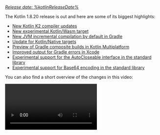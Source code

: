 [//]: # (title: What's new in Kotlin 1.8.20)

_[Release date: %kotlinReleaseDate%](releases.md#release-details)_

The Kotlin 1.8.20 release is out and here are some of its biggest highlights:

* [New Kotlin K2 compiler updates](#new-kotlin-k2-compiler-updates)
* [New experimental Kotlin/Wasm target](#new-kotlin-wasm-target)
* [New JVM incremental compilation by default in Gradle](#new-jvm-incremental-compilation-by-default-in-gradle)
* [Update for Kotlin/Native targets](#update-for-kotlin-native-targets)
* [Preview of Gradle composite builds in Kotlin Multiplatform](#preview-of-gradle-composite-builds-support-in-kotlin-multiplatform)
* [Improved output for Gradle errors in Xcode](#improved-output-for-gradle-errors-in-xcode)
* [Experimental support for the AutoCloseable interface in the standard library](#support-for-the-autocloseable-interface)
* [Experimental support for Base64 encoding in the standard library](#support-for-base64-encoding)

You can also find a short overview of the changes in this video:

<video href="OG9npowJgE8" title="What's new in Kotlin 1.8.20"/>

##IDE support

The Kotlin plugins that support 1.8.20 are available for:

| IDE            | Supported versions            |
|----------------|-------------------------------|
| IntelliJ IDEA  | 2022.2.x, 2022.3.x,  2023.1.x |
| Android Studio | Flamingo (222)                |

## New Kotlin K2 compiler updates

The Kotlin team continues to stabilize the K2 compiler. As mentioned in
the [Kotlin 1.7.0 announcement](whatsnew17.md#new-kotlin-k2-compiler-for-the-jvm-in-alpha), it's still in **Alpha**.
This release introduces further improvements on the road to [K2 Beta](https://youtrack.jetbrains.com/issue/KT-52604).

Starting with this 1.8.20 release, the Kotlin K2 compiler:

* Has a preview version of the serialization plugin.
* Provides Alpha support for the [JS IR compiler](js-ir-compiler.md).
* Introduces the future release of
  the [new language version, Kotlin 2.0](https://blog.jetbrains.com/kotlin/2023/02/k2-kotlin-2-0/).

Learn more about the new compiler and its benefits in the following videos:

* [What Everyone Must Know About The NEW Kotlin K2 Compiler](https://www.youtube.com/watch?v=iTdJJq_LyoY)
* [The New Kotlin K2 Compiler: Expert Review](https://www.youtube.com/watch?v=db19VFLZqJM)

### How to enable the Kotlin K2 compiler

To enable and test the Kotlin K2 compiler, use the new language version with the following compiler option:

```bash
-language-version 2.0
```

You can specify it in your `build.gradle(.kts)` file:

```kotlin
kotlin {
   sourceSets.all {
       languageSettings {
           languageVersion = "2.0"
       }
   }
}
```

The previous `-Xuse-k2` compiler option has been deprecated.

> The Alpha version of the new K2 compiler only works with JVM and JS IR projects.
> It doesn't support Kotlin/Native or any of the multiplatform projects yet.
>
{type="warning"}

### Leave your feedback on the new K2 compiler

We'd appreciate any feedback you may have!

* Provide your feedback directly to K2 developers on Kotlin
  Slack – [get an invite](https://surveys.jetbrains.com/s3/kotlin-slack-sign-up?_gl=1*ju6cbn*_ga*MTA3MTk5NDkzMC4xNjQ2MDY3MDU4*_ga_9J976DJZ68*MTY1ODMzNzA3OS4xMDAuMS4xNjU4MzQwODEwLjYw)
  and join the [#k2-early-adopters](https://kotlinlang.slack.com/archives/C03PK0PE257) channel.
* Report any problems you faced with the new K2 compiler
  on [our issue tracker](https://kotl.in/issue).
* [Enable the **Send usage statistics** option](https://www.jetbrains.com/help/idea/settings-usage-statistics.html) to
  allow JetBrains to collect anonymous data about K2 usage.

## Language

As Kotlin continues to evolve, we're introducing preview versions for new language features in 1.8.20:

* [A modern and performant replacement of the Enum class values function](#a-modern-and-performant-replacement-of-the-enum-class-values-function)
* [Data objects for symmetry with data classes](#preview-of-data-objects-for-symmetry-with-data-classes)
* [Lifting restrictions on secondary constructors with bodies in inline classes](#preview-of-lifting-restriction-on-secondary-constructors-with-bodies-in-inline-classes)

### A modern and performant replacement of the Enum class values function

> This feature is [Experimental](components-stability.md#stability-levels-explained).
> It may be dropped or changed at any time. Opt-in is required (see details below). Use it only for evaluation purposes.
> We would appreciate your feedback on it in [YouTrack](https://kotl.in/issue).
>
{type="warning"}

Enum classes have a synthetic `values()` function, which returns an array of defined enum constants. However, using an
array can lead to [hidden performance issues](https://github.com/Kotlin/KEEP/blob/master/proposals/enum-entries.md#examples-of-performance-issues)
in Kotlin and Java. In addition, most of the APIs use collections, which require eventual conversion. To fix these
problems, we've introduced the `entries` property for Enum classes, which should be used instead of the `values()`
function. When called, the `entries` property returns a pre-allocated immutable list of defined enum constants.

> The `values()` function is still supported, but we recommend that you use the `entries` property
> instead.
>
{type="tip"}

```kotlin
enum class Color(val colorName: String, val rgb: String) {
   RED("Red", "#FF0000"),
   ORANGE("Orange", "#FF7F00"),
   YELLOW("Yellow", "#FFFF00")
}


@OptIn(ExperimentalStdlibApi::class)
fun findByRgb(rgb: String): Color? = Color.entries.find { it.rgb == rgb }
```
{validate="false"}

#### How to enable the entries property

To try this feature out, opt in with `@OptIn(ExperimentalStdlibApi)` and enable the `-language-version 1.9` compiler
option. In a Gradle project, you can do so by adding the following to your build.gradle(.kts):

<tabs group="build-script">
<tab title="Kotlin" group-key="kotlin">

```kotlin
tasks
    .withType<org.jetbrains.kotlin.gradle.tasks.KotlinCompilationTask<*>>()
    .configureEach {
        compilerOptions
            .languageVersion
            .set(
                org.jetbrains.kotlin.gradle.dsl.KotlinVersion.KOTLIN_1_9
            )
    }
```

</tab>
<tab title="Groovy" group-key="groovy">

```groovy
tasks
    .withType(org.jetbrains.kotlin.gradle.tasks.KotlinCompilationTask.class)
    .configureEach {
        compilerOptions.languageVersion =
              org.jetbrains.kotlin.gradle.dsl.KotlinVersion.KOTLIN_1_9
}
```

</tab>
</tabs>

> Starting with IntelliJ IDEA 2023.1, if you have opted in to this feature, the appropriate IDE
> inspection will notify you about converting from `values()` to `entries` and offer a quick-fix.
>
{type="tip"}

For more information on the proposal, see the [KEEP note](https://github.com/Kotlin/KEEP/blob/master/proposals/enum-entries.md).

### Preview of data objects for symmetry with data classes

Data objects allow you to declare objects with singleton semantics and a clean `toString()` representation. In this
snippet, you can see how adding the `data` keyword to an object declaration improves the readability of its `toString()`
output:

```kotlin
package org.example
object MyObject
data object MyDataObject

fun main() {
    println(MyObject) // org.example.MyObject@1f32e575
    println(MyDataObject) // MyDataObject
}
```

Especially for `sealed` hierarchies (like a `sealed class` or `sealed interface` hierarchy), `data objects` are an
excellent fit because they can be used conveniently alongside `data class` declarations. In this snippet,
declaring `EndOfFile` as a `data object` instead of a plain `object` means that it will get a pretty `toString` without
the need to override it manually. This maintains symmetry with the accompanying data class definitions.

```kotlin
sealed interface ReadResult
data class Number(val number: Int) : ReadResult
data class Text(val text: String) : ReadResult
data object EndOfFile : ReadResult

fun main() {
    println(Number(7)) // Number(number=7)
    println(EndOfFile) // EndOfFile
}
``` 

#### Semantics of data objects

Since their first preview version in [Kotlin 1.7.20](whatsnew1720.md#improved-string-representations-for-singletons-and-sealed-class-hierarchies-with-data-objects),
the semantics of data objects have been refined. The compiler now automatically generates a number of convenience
functions for them:

##### toString

The `toString()` function of a data object returns the simple name of the object:

```kotlin
data object MyDataObject {
    val x: Int = 3
}

fun main() {
    println(MyDataObject) // MyDataObject
}
```

##### equals and hashCode

The `equals()` function for a `data object` ensures that all objects that have the type of your `data object` are
considered equal. In most cases, you will only have a single instance of your data object at runtime (after all,
a `data object` declares a singleton). However, in the edge case where another object of the same type is generated at
runtime (for example, via platform reflection through `java.lang.reflect`, or by using a JVM serialization library that
uses this API under the hood), this ensures that the objects are treated as equal.

Make sure to only compare `data objects` structurally (using the `==` operator) and never by reference (the `===`
operator). This helps avoid pitfalls when more than one instance of a data object exists at runtime. The following
snippet illustrates this specific edge case:

```kotlin
import java.lang.reflect.Constructor

data object MySingleton

fun main() {
    val evilTwin = createInstanceViaReflection()

    println(MySingleton) // MySingleton
    println(evilTwin) // MySingleton

    // Even when a library forcefully creates a second instance of MySingleton, its `equals` method returns true:
    println(MySingleton == evilTwin) // true

    // Do not compare data objects via ===.
    println(MySingleton === evilTwin) // false
}

fun createInstanceViaReflection(): MySingleton {
    // Kotlin reflection does not permit the instantiation of data objects.
    // This creates a new MySingleton instance "by force" (i.e., Java platform reflection)
    // Don't do this yourself!
    return (MySingleton.javaClass.declaredConstructors[0].apply { isAccessible = true } as Constructor<MySingleton>).newInstance()
}
```

The behavior of the generated `hashCode()` function is consistent with that of the `equals()` function, so that all
runtime instances of a `data object` have the same hash code.

##### No copy and componentN functions for data objects

While `data object` and `data class` declarations are often used together and have some similarities, there are some
functions that are not generated for a `data object`:

Because a `data object` declaration is intended to be used as a singleton object, no `copy()` function is generated.
The singleton pattern restricts the instantiation of a class to a single instance, and allowing copies of the instance to be
created would violate that restriction.

Also, unlike a `data class`, a `data object` does not have any data properties. Since attempting to destructure such an
object would not make sense, no `componentN()` functions are generated.

We would appreciate your feedback on this feature in [YouTrack](https://youtrack.jetbrains.com/issue/KT-4107).

#### How to enable the data objects preview

To try this feature out, enable the `-language-version 1.9` compiler option. In a Gradle project, you can do so by
adding the following to your build.gradle(.kts):

<tabs group="build-script">
<tab title="Kotlin" group-key="kotlin">

```kotlin
tasks
    .withType<org.jetbrains.kotlin.gradle.tasks.KotlinCompilationTask<*>>()
    .configureEach {
        compilerOptions
            .languageVersion
            .set(
                org.jetbrains.kotlin.gradle.dsl.KotlinVersion.KOTLIN_1_9
            )
    }
```

</tab>
<tab title="Groovy" group-key="groovy">

```groovy
tasks
    .withType(org.jetbrains.kotlin.gradle.tasks.KotlinCompilationTask.class)
    .configureEach {
        compilerOptions.languageVersion =
              org.jetbrains.kotlin.gradle.dsl.KotlinVersion.KOTLIN_1_9
}
```

</tab>
</tabs>

### Preview of lifting restriction on secondary constructors with bodies in inline classes

> This feature is [Experimental](components-stability.md#stability-levels-explained). It may be dropped or changed at any time.
> Opt-in is required (see details below). Use it only for evaluation purposes. We would appreciate your feedback on it in [YouTrack](https://kotl.in/issue).
>
{type="warning"}

Kotlin 1.8.20 lifts restrictions on the use of secondary constructors with bodies
in [inline classes](inline-classes.md).

Inline classes used to allow only a public primary constructor without `init` blocks or secondary constructors to have
clear initialization semantics. As a result, it was impossible to encapsulate underlying values or create an inline
class that would represent some constrained values.

These issues were fixed when Kotlin 1.4.30 lifted restrictions on `init` blocks. Now we're taking it a step further and
allowing secondary constructors with bodies in preview mode:

```kotlin
@JvmInline
value class Person(private val fullName: String) {
// Allowed since Kotlin 1.4.30:
    init { 
        check(fullName.isNotBlank()) {
            "Full name shouldn't be empty"
        }
    }
// Preview available since Kotlin 1.8.20:
    constructor(name: String, lastName: String) : this("$name $lastName") {
        check(lastName.isNotBlank()) {
            "Last name shouldn't be empty"
        }
    }
}
```

#### How to enable secondary constructors with bodies

To try this feature out, enable the `-language-version 1.9` compiler option. In a Gradle project, you can do so by
adding the following to your `build.gradle(.kts)`:

<tabs group="build-script">
<tab title="Kotlin" group-key="kotlin">

```kotlin
tasks
    .withType<org.jetbrains.kotlin.gradle.tasks.KotlinCompilationTask<*>>()
    .configureEach {
        compilerOptions
            .languageVersion
            .set(
                org.jetbrains.kotlin.gradle.dsl.KotlinVersion.KOTLIN_1_9
            )
    }
```

</tab>
<tab title="Groovy" group-key="groovy">

```groovy
tasks
    .withType(org.jetbrains.kotlin.gradle.tasks.KotlinCompilationTask.class)
    .configureEach {
        compilerOptions.languageVersion =
              org.jetbrains.kotlin.gradle.dsl.KotlinVersion.KOTLIN_1_9
}
```

</tab>
</tabs>


We encourage you to try this feature out and submit all reports in [YouTrack](https://kotl.in/issue) to help us make it
the default in Kotlin 1.9.0.

Learn more about the development of Kotlin inline classes in [this KEEP](https://github.com/Kotlin/KEEP/blob/master/proposals/inline-classes.md).

## New Kotlin/Wasm target

Kotlin/Wasm (Kotlin WebAssembly) goes [Experimental](components-stability.md#stability-levels-explained) in this preview
release. The Kotlin team finds [WebAssembly](https://webassembly.org/) to be a promising technology and wants to find
better ways for you to use it and get all of the benefits of Kotlin.

WebAssembly binary format is independent of the platform because it runs using its own virtual machine. Almost all modern
browsers already support WebAssembly 1.0. To set up the environment to run WebAssembly, you only need to enable an
experimental garbage collection mode that Kotlin/Wasm targets. You can find detailed instructions
here: [How to enable Kotlin/Wasm](#how-to-enable-kotlin-wasm).

We want to highlight the following advantages of the new Kotlin/Wasm target:

* Faster compilation speed compared to the `wasm32` Kotlin/Native target, since Kotlin/Wasm doesn't have to use LLVM.
* Easier interoperability with JS and integration with browsers compared to the `wasm32` target, thanks to the [Wasm garbage collection](https://github.com/WebAssembly/gc).
* Potentially faster application startup compared to Kotlin/JS and JavaScript because Wasm has a compact and
  easy-to-parse bytecode.
* Improved application runtime performance compared to Kotlin/JS and JavaScript because Wasm is a statically typed language.

Starting with the 1.8.20-RC2 preview release, you can use Kotlin/Wasm in your experimental projects.
We provide the Kotlin standard library (`stdlib`) and test library (`kotlin.test`) for Kotlin/Wasm out of the box.
IDE support will be added in future releases.

[Learn more about Kotlin/Wasm in this YouTube video](https://www.youtube.com/watch?v=-pqz9sKXatw).

### How to enable Kotlin/Wasm

To enable and test Kotlin/Wasm, update your `build.gradle.kts` file:

```kotlin
plugins {
    kotlin("multiplatform") version "1.8.20-RC2"
}

kotlin {
    wasm {
        binaries.executable()
        browser {
        }
    }
    sourceSets {
        val commonMain by getting
        val commonTest by getting {
            dependencies {
                implementation(kotlin("test"))
            }
        }
        val wasmMain by getting
        val wasmTest by getting
    }
}
```

> Check out the [GitHub repository with Kotlin/Wasm examples](https://github.com/Kotlin/kotlin-wasm-examples).
>
{type="tip"}

To run a Kotlin/Wasm project, you need to update the settings of the target environment:

<tabs>
<tab title="Chrome">

* For version 109:

  Run the application with the `--js-flags=--experimental-wasm-gc` command line argument.

* For version 110 or later:

    1. Go to `chrome://flags/#enable-webassembly-garbage-collection` in your browser.
    2. Enable **WebAssembly Garbage Collection**.
    3. Relaunch your browser.

</tab>
<tab title="Firefox">

For version 109 or later:

1. Go to `about:config` in your browser.
2. Enable `javascript.options.wasm_function_references` and `javascript.options.wasm_gc` options.
3. Relaunch your browser.

</tab>
<tab title="Edge">

For version 109 or later:

Run the application with the `--js-flags=--experimental-wasm-gc` command line argument.

</tab>
</tabs>

### Leave your feedback on Kotlin/Wasm

We'd appreciate any feedback you may have!

* Provide your feedback directly to developers in Kotlin Slack – [get an invite](https://surveys.jetbrains.com/s3/kotlin-slack-sign-up?_gl=1*ju6cbn*_ga*MTA3MTk5NDkzMC4xNjQ2MDY3MDU4*_ga_9J976DJZ68*MTY1ODMzNzA3OS4xMDAuMS4xNjU4MzQwODEwLjYw)
  and join the [#webassembly](https://kotlinlang.slack.com/archives/CDFP59223) channel.
* Report any problems you faced with Kotlin/Wasm on [this YouTrack issue](https://youtrack.jetbrains.com/issue/KT-56492).

## Kotlin/JVM

Kotlin 1.8.20 introduces a [preview of Java synthetic property references](#preview-of-java-synthetic-property-references)
and [support for the JVM IR backend in the kapt stub generating task by default](#support-for-the-jvm-ir-backend-in-kapt-stub-generating-task-by-default).

### Preview of Java synthetic property references

> This feature is [Experimental](components-stability.md#stability-levels-explained).
> It may be dropped or changed at any time. Use it only for evaluation purposes.
> We would appreciate your feedback on it in [YouTrack](https://kotl.in/issue).
>
{type="warning"}

Kotlin 1.8.20 introduces the ability to create references to Java synthetic properties, for example, for such Java code:

```java
public class Person {
    private String name;
    private int age;

    public Person(String name, int age) {
        this.name = name;
        this.age = age;
    }

    public String getName() {
        return name;
    }

    public int getAge() {
        return age;
    }
}
```

Kotlin has always allowed you to write `person.age`, where `age` is a synthetic property.
Now, you can also create references to `Person::age` and `person::age`. All the same works for `name`, as well.

```kotlin
val persons = listOf(Person("Jack", 11), Person("Sofie", 12), Person("Peter", 11))
    Persons
        // Call a reference to Java synthetic property:
        .sortedBy(Person::age)
        // Call Java getter via the Kotlin property syntax:
        .forEach { person -> println(person.name) }
}
```
{validate="false"}

#### How to enable Java synthetic property references

To try this feature out, enable the `-language-version 1.9` compiler option.
In a Gradle project, you can do so by adding the following to your `build.gradle(.kts)`:

<tabs group="build-script">
<tab title="Kotlin" group-key="kotlin">

```kotlin
tasks
    .withType<org.jetbrains.kotlin.gradle.tasks.KotlinCompilationTask<*>>()
    .configureEach {
        compilerOptions
            .languageVersion
            .set(
                org.jetbrains.kotlin.gradle.dsl.KotlinVersion.KOTLIN_1_9
            )
    }
```

</tab>
<tab title="Groovy" group-key="groovy">

```groovy
tasks
    .withType(org.jetbrains.kotlin.gradle.tasks.KotlinCompilationTask.class)
    .configureEach {
        compilerOptions.languageVersion =
             org.jetbrains.kotlin.gradle.dsl.KotlinVersion.KOTLIN_1_9
}
```

</tab>
</tabs>

### Support for the JVM IR backend in kapt stub generating task by default

In Kotlin 1.7.20, we introduced [support for the JVM IR backend in the kapt stub generating task](whatsnew1720.md#support-for-the-jvm-ir-backend-in-kapt-stub-generating-task). Starting with this release, this support works by default. You no longer need to specify `kapt.use.jvm.ir=true` in your `gradle.properties` to enable it.
We would appreciate your feedback on this feature in [YouTrack](https://youtrack.jetbrains.com/issue/KT-49682).

## Kotlin/Native

Kotlin 1.8.20 includes changes to supported Kotlin/Native targets, interoperability with Objective-C, and improvements to the CocoaPods Gradle plugin, among other updates:

* [Update for Kotlin/Native targets](#update-for-kotlin-native-targets)
* [Deprecation of the legacy memory manager](#deprecation-of-the-legacy-memory-manager)
* [Support for Objective-C headers with @import directives](#support-for-objective-c-headers-with-import-directives)
* [Support for link-only mode in the Cocoapods Gradle plugin](#support-for-the-link-only-mode-in-cocoapods-gradle-plugin)
* [Import Objective-C extensions as class members in UIKit](#import-objective-c-extensions-as-class-members-in-uikit)
* [Reimplementation of compiler cache management in the compiler](#reimplementation-of-compiler-cache-management-in-the-compiler)
* [Deprecation of `useLibraries()` in Cocoapods Gradle plugin](#deprecation-of-uselibraries-in-cocoapods-gradle-plugin)
  
### Update for Kotlin/Native targets
  
The Kotlin team decided to revisit the list of targets supported by Kotlin/Native, split them into tiers,
and deprecate some of them starting with Kotlin 1.8.20. See the [Kotlin/Native target support](native-target-support.md)
section for the full list of supported and deprecated targets.

The following targets have been deprecated with Kotlin 1.8.20 and will be removed in 1.9.20:

* `iosArm32`
* `watchosX86`
* `wasm32`
* `mingwX86`
* `linuxArm32Hfp`
* `linuxMips32`
* `linuxMipsel32`

As for the remaining targets, there are now three tiers of support depending on how well a target is supported and
tested in the Kotlin/Native compiler. A target can be moved to a different tier. For example, we'll do our best to
provide full support for `iosArm64` in the future, as it is important
for [Kotlin Multiplatform Mobile](multiplatform-mobile-getting-started.md).

If you're a library author, these target tiers can help you decide which targets to test on CI tools and which ones to
skip. The Kotlin team will use the same approach when developing official Kotlin libraries,
like [kotlinx.coroutines](coroutines-guide.md).

Check out our [blog post](https://blog.jetbrains.com/kotlin/2023/02/update-regarding-kotlin-native-targets/) to learn
more about the reasons for these changes.

### Deprecation of the legacy memory manager

Starting with 1.8.20, the legacy memory manager is deprecated and will be removed in 1.9.20.
The [new memory manager](native-memory-manager.md) was enabled by default in 1.7.20 and has been receiving further
stability updates and performance improvements.

If you're still using the legacy memory manager, remove the `kotlin.native.binary.memoryModel=strict` option from
your `gradle.properties` and follow our [Migration guide](native-migration-guide.md) to make the necessary changes.

The new memory manager doesn't support the `wasm32` target. This target is also
deprecated [starting with this release](#update-for-kotlin-native-targets) and will be removed in 1.9.20.

### Support for Objective-C headers with @import directives

> This feature is [Experimental](components-stability.md#stability-levels-explained).
> It may be dropped or changed at any time. Opt-in is required (see details below). Use it only for evaluation purposes.
> We would appreciate your feedback on it in [YouTrack](https://kotl.in/issue).
>
{type="warning"}

Kotlin/Native can now import Objective-C headers with `@import` directives. This feature is useful for consuming Swift
libraries that have auto-generated Objective-C headers or classes of CocoaPods dependencies written in Swift.

Previously, the cinterop tool failed to analyze headers that depended on Objective-C modules via the `@import`
directive. The reason was that it lacked support for the `-fmodules` option.

Starting with Kotlin 1.8.20, you can use Objective-C headers with `@import`. To do so, pass the `-fmodules` option to
the compiler in the definition file as `compilerOpts`. If you use [CocoaPods integration](native-cocoapods.md), specify
the cinterop option in the configuration block of the `pod()` function like this:

```kotlin
kotlin {
    ios()

    cocoapods {
        summary = "CocoaPods test library"
        homepage = "https://github.com/JetBrains/kotlin"

        ios.deploymentTarget = "13.5"

        pod("PodName") {
            extraOpts = listOf("-compiler-option", "-fmodules")
        }
    }
}
```

This was a [highly awaited feature](https://youtrack.jetbrains.com/issue/KT-39120), and we welcome your feedback about it in [YouTrack](https://kotl.in/issue) to help us make it the default in future releases.

### Support for the link-only mode in Cocoapods Gradle plugin

With Kotlin 1.8.20, you can use Pod dependencies with dynamic frameworks only for linking,
without generating C-interop bindings. This may come in handy when C-interop bindings are already generated.

Consider a project with 2 modules, a library and an app. The library depends on a Pod but doesn't produce a framework,
only a `.klib`. The app depends on the library and produces a dynamic framework.
In this case, you need to link this framework with the Pods that the library depends on,
but you don't need C-interop bindings because they are already generated for the library.

To enable the feature, use the `linkOnly` option or a builder property when adding a dependency on a Pod:

```kotlin
cocoapods {
    summary = "CocoaPods test library"
    homepage = "https://github.com/JetBrains/kotlin"
   
    pod("AFNetworking", linkOnly = true) {
        version = "~> 4.0.0"
    }
}
```

> If you use this option with static frameworks, it will remove the Pod dependency entirely because Pods are not used
> for static framework linking.
>
{type="note"}

### Import Objective-C extensions as class members in UIKit

Since Xcode 14.1, some methods from Objective-C classes have been moved to category members. That led to the generation
of a different Kotlin API, and these methods were imported as Kotlin extensions instead of methods.

You may have experienced issues resulting from this when overriding methods using UIKit. For example, it became
impossible to override `drawRect()` or `layoutSubviews()` methods when subclassing a UIVIew in Kotlin.

Since 1.8.20, category members that are declared in the same headers as NSView and UIView classes are imported as
members of these classes. This means that the methods subclassing from NSView and UIView can be easily overridden, like
any other method.

If everything goes well, we're planning to enable this behavior by default for all of the Objective-C classes.

### Reimplementation of compiler cache management in the compiler

To speed up the evolution of compiler caches, we've moved compiler cache management from the Kotlin Gradle plugin to the
Kotlin/Native compiler. This unblocks work on several important improvements, including those to do with compilation
times and compiler cache flexibility.

If you encounter some problem and need to return to the old behavior, use the `kotlin.native.cacheOrchestration=gradle`
Gradle property.

We would appreciate your feedback on this [in YouTrack](https://kotl.in/issue).

### Deprecation of useLibraries() in Cocoapods Gradle plugin

Kotlin 1.8.20 starts the deprecation cycle of the `useLibraries()` function used in
the [CocoaPods integration](native-cocoapods.md) for static libraries.

We introduced the `useLibraries()` function to allow dependencies on Pods containing static libraries. With time, this
case has become very rare. Most of the Pods are distributed by sources, and Objective-C frameworks or XCFrameworks are a
common choice for binary distribution.

Since this function is unpopular and it creates issues that complicate the development of the Kotlin CocoaPods Gradle
plugin, we've decided to deprecate it.

For more information on frameworks and XCFrameworks, see [Build final native binaries](multiplatform-build-native-binaries.md).

## Kotlin Multiplatform

Kotlin 1.8.20 strives to improve the developer experience with the following updates to Kotlin Multiplatform:

* [New approach for setting up source set hierarchy](#new-approach-to-source-set-hierarchy)
* [Preview of Gradle composite builds support in Kotlin Multiplatform](#preview-of-Gradle-composite-builds-support-in-kotlin-multiplatform)
* [Improved output for Gradle errors in Xcode](#improved-output-for-gradle-errors-in-xcode)

### New approach to source set hierarchy

> The new approach to source set hierarchy is [Experimental](components-stability.md#stability-levels-explained).
> It may be changed in future Kotlin releases without prior notice. Opt-in is required (see the details below).
> We would appreciate your feedback in [YouTrack](https://kotl.in/issue).
>
{type="warning"}

Kotlin 1.8.20 offers a new way of setting up source set hierarchy in your multiplatform projects − the default target
hierarchy. The new approach is intended to replace target shortcuts like `ios`, which have their [design flaws](#why-replace-shortcuts).

The idea behind the default target hierarchy is simple: You explicitly declare all the targets to which your project
compiles, and the Kotlin Gradle plugin automatically creates shared source sets based on the specified targets.

#### Set up your project

Consider this example of a simple multiplatform mobile app:

```kotlin
@OptIn(ExperimentalKotlinGradlePluginApi::class)
kotlin {
    // Enable the default target hierarchy:
    targetHierarchy.default()

    android()
    iosArm64()
    iosSimulatorArm64()
}
```

You can think of the default target hierarchy as a template for all possible targets and their shared source sets. When
you declare the final targets `android`, `iosArm64`, and `iosSimulatorArm64` in your code, the Kotlin Gradle plugin
finds suitable shared source sets from the template and creates them for you. The resulting hierarchy looks like this:

<!-- ![An example of using the default target hierarchy](default-hierarchy-example.svg){thumbnail="true" width="350" thumbnail-same-file="true"} -->

Green source sets are actually created and present in the project, while gray ones from the default template are
ignored. As you can see, the Kotlin Gradle plugin hasn't created the `watchos` source set, for example, because there
are no watchOS targets in the project.

If you add a watchOS target, such as `watchosArm64`, the `watchos` source set is created, and the code from
the `apple`, `native`, and `common` source sets is compiled to `watchosArm64`, as well.

You can find the complete scheme for the default target hierarchy in the [documentation](multiplatform-hierarchy.md).

> In this example, the `apple` and `native` source sets compile only to the `iosArm64` and `iosSimulatorArm64` targets.
> Therefore, despite their names, they have access to the full iOS API.
> This might be counter-intuitive for source sets like `native`, as you may expect that only APIs available on all
> native targets are accessible in this source set. This behavior may change in the future.
>
{type="note"}

#### Why replace shortcuts {initial-collapse-state="collapsed"}

Creating source sets hierarchies can be verbose, error-prone, and unfriendly for beginners. Our previous solution was to
introduce shortcuts like `ios` that create a part of the hierarchy for you. However, working with shortcuts proved they
have a big design flaw: they're difficult to change.

Take the `ios` shortcut, for example. It creates only the `iosArm64` and `iosX64` targets, which can be confusing and
may lead to issues when working on an M1-based host that requires the `iosSimulatorArm64` target as well. However,
adding the `iosSimulatorArm64` target can be a very disruptive change for user projects:

* All dependencies used in the `iosMain` source set have to support the `iosSimulatorArm64` target; otherwise, the
  dependency resolution fails.
* Some native APIs used in `iosMain` may disappear when adding a new target (though this is unlikely in the case
  of `iosSimulatorArm64`).
* In some cases, such as when writing a small pet project on your Intel-based MacBook, you might not even need this
  change.

It became clear that shortcuts didn't solve the problem of configuring hierarchies, which is why we stopped adding new
shortcuts at some point.

The default target hierarchy may look similar to shortcuts at first glance, but they have a crucial distinction: **users
have to explicitly specify the set of targets**. This set defines how your project is compiled and published and how it
participates in dependency resolution. Since this set is fixed, changes to the default configuration from the Kotlin
Gradle plugin should cause significantly less distress in the ecosystem, and it will be much easier to provide
tooling-assisted migration.

#### How to enable the default hierarchy

This new feature is [Experimental](components-stability.md#stability-levels-explained). For Kotlin Gradle build scripts,
you need to opt in with `@OptIn(ExperimentalKotlinGradlePluginApi::class)`.

For more information, see [Hierarchical project structure](multiplatform-hierarchy.md).

#### Leave feedback

This is a significant change to multiplatform projects. We would appreciate your [feedback](https://kotl.in/issue) to
help make it even better.

### Preview of Gradle composite builds support in Kotlin Multiplatform

> This feature has been supported in Gradle builds since Kotlin Gradle Plugin 1.8.20. For IDE support, use IntelliJ IDEA
> 2023.1 Beta 2 (231.8109.2) or later and the Kotlin Gradle plugin 1.8.20 with any Kotlin IDE plugin.
>
{type="note"}

Starting with 1.8.20-RC2, Kotlin Multiplatform supports [Gradle composite builds](https://docs.gradle.org/current/userguide/composite_builds.html).
Composite builds allow you to include builds of separate projects or parts of the same project into a single build.

Due to some technical challenges, using Gradle composite builds with Kotlin Multiplatform was only partially supported.
Kotlin 1.8.20-RC2 contains a preview of the improved support that should work with a larger variety of projects.
To try it out, add the following option to your `gradle.properties`:

```none
kotlin.mpp.import.enableKgpDependencyResolution=true
```

This option enables a preview of the new import mode. Besides the support for composite builds, it provides a smoother
import experience in multiplatform projects, as we've included major bug fixes and improvements to make the import more
stable.

### Known issues

It's still a preview version that needs further stabilization, and you might encounter some issues with import along the
way. Here are some known issues we're planning to fix before the final release of Kotlin 1.8.20:

* There's no Kotlin 1.8.20 plugin available for IntelliJ IDEA 2023.1 EAP yet. Despite that, you can still set the Kotlin
  Gradle plugin version to 1.8.20-RC2 and try out composite builds in this IDE.
* If your projects include builds with a specified `rootProject.name`, composite builds may fail to resolve the Kotlin metadata.
  For the workaround and details, see this [Youtrack issue](https://youtrack.jetbrains.com/issue/KT-56536).

We encourage you to try it out and submit all reports on [YouTrack](https://kotl.in/issue) to help us make it the
default in Kotlin 1.9.0.

## Improved output for Gradle errors in Xcode

If you had issues building your multiplatform projects in Xcode, you might have encountered a "Command
PhaseScriptExecution failed with a nonzero exit code" error.
This message signals that the Gradle invocation has failed, but it's not very helpful when trying to detect the problem.

Starting with Kotlin 1.8.20-RC2, Xcode can parse the output from the Kotlin/Native compiler. Furthermore, in case the
Gradle build fails, you'll see an additional error message from the root cause exception in Xcode. In most cases,
it'll help to identify the root problem.

![Improved output for Gradle errors in Xcode](xcode-gradle-output.png){width=700}

The new behavior is enabled by default for the standard Gradle tasks for Xcode integration,
like `embedAndSignAppleFrameworkForXcode` that can connect the iOS framework from your multiplatform project to the iOS
application in Xcode. It can also be enabled (or disabled) with the `kotlin.native.useXcodeMessageStyle` Gradle property.

## Kotlin/JavaScript

Kotlin 1.8.20 changes the ways TypeScript definitions can be generated. It also includes a change designed to improve
your debugging experience:

* [Removal of Dukat integration from the Gradle plugin](#removal-of-dukat-integration-from-gradle-plugin)
* [Kotlin variable and function names in source maps](#kotlin-variable-and-function-names-in-source-maps)
* [Opt in for generation of TypeScript definition files](#opt-in-for-generation-of-typescript-definition-files)

### Removal of Dukat integration from Gradle plugin

In Kotlin 1.8.20, we've removed our [Experimental](components-stability.md#stability-levels-explained) Dukat
integration from the Kotlin/JavaScript Gradle plugin. The Dukat integration supported the automatic conversion of
TypeScript declaration files (`.d.ts`) into Kotlin external declarations.

You can still convert TypeScript declaration files (`.d.ts`) into Kotlin external declarations by using
our [Dukat tool](https://github.com/Kotlin/dukat) instead.

> The Dukat tool is [Experimental](components-stability.md#stability-levels-explained).
> It may be dropped or changed at any time.
>
{type="warning"}

### Kotlin variable and function names in source maps

To help with debugging, we've introduced the ability to add the names that you declared in Kotlin code for variables and
functions into your source maps. Prior to 1.8.20, these weren't available in source maps, so in the debugger, you always
saw the variable and function names of the generated JavaScript.

You can configure what is added by using `sourceMapNamesPolicy` in your Gradle file `build.gradle.kts`, or
the `-source-map-names-policy` compiler option. The table below lists the possible settings:

| Setting                 | Description                                                   | Example output                    |
|-------------------------|---------------------------------------------------------------|-----------------------------------|
| `simple-names`          | Variable names and simple function names are added. (Default) | `main`                            |
| `fully-qualified-names` | Variable names and fully qualified function names are added.  | `com.example.kjs.playground.main` |
| `no`                    | No variable or function names are added.                      | N/A                               |

See below for an example configuration in a `build.gradle.kts` file:

```kotlin
tasks.withType<org.jetbrains.kotlin.gradle.tasks.Kotlin2JsCompile>().configureEach {
    compilercompileOptions.sourceMapNamesPolicy.set(org.jetbrains.kotlin.gradle.dsl.JsSourceMapNamesPolicy.SOURCE_MAP_NAMES_POLICY_FQ_NAMES) // or SOURCE_MAP_NAMES_POLICY_NO, or SOURCE_MAP_NAMES_POLICY_SIMPLE_NAMES
}
```
{validate="false"}

Debugging tools like those provided in Chromium-based browsers can pick up the original Kotlin names from your source
map to improve the readability of your stack trace. Happy debugging!

> The addition of variable and function names in source maps is Experimental](components-stability.md#stability-levels-explained).
> It may be dropped or changed at any time.
>
{type="warning"}

### Opt in for generation of TypeScript definition files

Previously, if you had a project that produced executable files (`binaries.executable()`), the Kotlin/JS IR compiler
collected any top-level declarations marked with `@JsExport` and automatically generated TypeScript definitions in
a `.d.ts` file.

As this isn't useful for every project, we've changed the behavior in Kotlin 1.8.20. If you want to generate TypeScript
definitions, you have to explicitly configure this in your Gradle build file. Add `generateTypeScriptDefinitions()` to
your `build.gradle.kts.file` in the [`js` section](js-project-setup.md#execution-environments). For example:

```kotlin
kotlin {
   js {
       binaries.executable()
       browser {
       }
       generateTypeScriptDefinitions()
   }
}
```
{validate="false"}

> The generation of TypeScript definitions (`d.ts`)
> is [Experimental](components-stability.md#stability-levels-explained). It may be dropped or changed at any time.
>
{type="warning"}

## Gradle

Kotlin 1.8.20 is fully compatible with Gradle 6.8 through 7.6 except for some [special cases in the Multiplatform plugin](https://youtrack.jetbrains.com/issue/KT-55751).
You can also use Gradle versions up to the latest Gradle release, but if you do,
keep in mind that you might encounter deprecation warnings or some new Gradle features might not work.

This version brings the following changes:

* [New alignment of Gradle plugins' versions](#new-gradle-plugins-versions-alignment)
* [New JVM incremental compilation by default in Gradle](#new-jvm-incremental-compilation-by-default-in-gradle)
* [Precise backup of compilation tasks' outputs](#precise-backup-of-compilation-tasks-outputs)
* [Lazy Kotlin/JVM task creation for all Gradle versions](#lazy-kotlin-jvm-tasks-creation-for-all-gradle-versions)
* [Non-default location of compile tasks' destinationDirectory](#non-default-location-of-compile-tasks-destinationdirectory)
* [Ability to opt-out from reporting compiler arguments to an HTTP statistics service](#ability-to-opt-out-from-reporting-compiler-arguments-to-an-http-statistics-service)

### New Gradle plugins versions alignment

Gradle provides a way to ensure dependencies that must work together are always [aligned in their versions](https://docs.gradle.org/current/userguide/dependency_version_alignment.html#aligning_versions_natively_with_gradle).
Kotlin 1.8.20 adopted this approach, too. It works by default so that you don't need to change or update your
configuration to enable it. In addition, you no longer need to resort to [this workaround for resolving Kotlin Gradle plugins' transitive dependencies](whatsnew18.md#resolution-of-kotlin-gradle-plugins-transitive-dependencies).

We would appreciate your feedback on this feature in [YouTrack](https://youtrack.jetbrains.com/issue/KT-54691).

### New JVM incremental compilation by default in Gradle

The new approach to incremental compilation, which [has been available since Kotlin 1.7.0](whatsnew17.md#a-new-approach-to-incremental-compilation),
now works by default. You no longer need to specify `kotlin.incremental.useClasspathSnapshot=true` in your `gradle.properties` to
enable it.

We'd appreciate your feedback on this. You can [file an issue](https://kotl.in/issue) in YouTrack.

### Precise backup of compilation tasks' outputs

> Precise backup of compilation tasks' outputs is [Experimental](components-stability.md#stability-levels-explained).
> To use it, add `kotlin.compiler.preciseCompilationResultsBackup=true` to `gradle.properties`.
> We would appreciate your feedback on it in [YouTrack](https://kotl.in/issue/experimental-ic-optimizations).
>
{type="warning"}

Starting with Kotlin 1.8.20, you can enable precise backup, whereby only those classes that Kotlin recompiles in
the [incremental compilation](gradle-compilation-and-caches.md#incremental-compilation) will be backed up.
Both full and precise backups help to run builds incrementally again after compilation errors. Precise backup also saves
build time compared to full backup. Full backup may take **noticeable** build time in large projects or if many tasks are
making backups, especially if a project is located on a slow HDD.

This optimization is Experimental. You can enable it by adding the `kotlin.compiler.preciseCompilationResultsBackup`
Gradle property to the `gradle.properties` file:

```none
kotlin.compiler.preciseCompilationResultsBackup=true
```

#### Example of precise backup usage in JetBrains {initial-collapse-state="collapsed"}

In the following charts, you can see examples of using precise backup compared to full backup:

<!-- ![Comparison of full and precise backups](comparison-of-full-and-precise-backups.png){width=700} -->

The first and second charts show how precise backup in the Kotlin project affects building the Kotlin Gradle plugin:

1. After making a small [ABI](https://en.wikipedia.org/wiki/Application_binary_interface) change – adding a new public
   method – to a module that lots of modules depend on.
2. After making a small non-ABI change – adding a private function – to a module that no other modules depend on.

The third chart shows how precise backup in the [Space](https://www.jetbrains.com/space/) project affects building a web
frontend after a small non-ABI change – adding a private function – to a Kotlin/JS module that lots of modules depend
on.

These measurements were performed on a computer with the Apple M1 Max CPU; different computers will yield slightly
different results. The factors affecting performance include but are not limited to:

* How warm the [Kotlin daemon](gradle-compilation-and-caches.md#the-kotlin-daemon-and-how-to-use-it-with-gradle) and
  the [Gradle daemon](https://docs.gradle.org/current/userguide/gradle_daemon.html) are.
* How fast or slow the disk is.
* The CPU model and how busy it is.
* Which modules are affected by the changes and how big these modules are.
* Whether the changes are ABI or non-ABI.

#### Evaluating optimizations with build reports {initial-collapse-state="collapsed"}

To estimate the impact of the optimization on your computer for your project and your scenarios,
you can use [Kotlin build reports](gradle-compilation-and-caches.md#build-reports).
Enable reports in the text file format by adding the following property to your `gradle.properties` file:

```none
kotlin.build.report.output=file
```

Here is an example of a relevant part of the report before enabling precise backup:

```none
Task ':kotlin-gradle-plugin:compileCommonKotlin' finished in 0.59 s
<...>
Time metrics:
 Total Gradle task time: 0.59 s
 Task action before worker execution: 0.24 s
  Backup output: 0.22 s // Pay attention to this number 
<...>
```

And here is an example of a relevant part of the report after enabling precise backup:

```none
Task ':kotlin-gradle-plugin:compileCommonKotlin' finished in 0.46 s
<...>
Time metrics:
 Total Gradle task time: 0.46 s
 Task action before worker execution: 0.07 s
  Backup output: 0.05 s // The time has reduced
 Run compilation in Gradle worker: 0.32 s
  Clear jar cache: 0.00 s
  Precise backup output: 0.00 s // Related to precise backup
  Cleaning up the backup stash: 0.00 s // Related to precise backup
<...>
```

### Lazy Kotlin/JVM tasks creation for all Gradle versions

For projects with the "org.jetbrains.kotlin.gradle.jvm" plugin on Gradle 7.3+, the Kotlin Gradle plugin no longer
creates and configures the task "compileKotlin" eagerly. On lower Gradle versions, it simply registers all the tasks and
doesn't configure them on a dry run. The same behavior is now in place when using Gradle 7.3+.

### Non-default location of compile tasks' destinationDirectory

Update your build script with some additional code if you do one of the following:

* Override the Kotlin/JVM `KotlinJvmCompile`/`KotlinCompile` task's `destinationDirectory` location.
* Use a deprecated Kotlin/JS/Non-IR [variant](gradle-plugin-variants.md) and override the `Kotlin2JsCompile`
  task's `destinationDirectory`.

You need to explicitly add `sourceSets.main.kotlin.classesDirectories` to `sourceSets.main.outputs` in your JAR file:

```
tasks.jar(type: Jar) {
     from sourceSets.main.outputs
     from sourceSets.main.kotlin.classesDirectories
}
```

### Ability to opt-out from reporting compiler arguments to an HTTP statistics service

You can now control whether the Kotlin Gradle plugin should include compiler arguments in HTTP [build reports](gradle-compilation-and-caches.md#build-reports).
Sometimes, you might not need the plugin to report these arguments.  If a project contains many modules,
its compiler arguments in the report can be very heavy and not that helpful. There is now a way to disable it and thus save memory.
In your `gradle.properties` or `local.properties`, use the `kotlin.build.report.include_compiler_arguments=(true|false)` property.

We would appreciate your feedback on this feature on [YouTrack](https://youtrack.jetbrains.com/issue/KT-55323/).

## Standard library

Kotlin 1.8.20 adds a variety of new features, including some that are particularly useful for Kotlin/Native development:

* [Support for the AutoCloseable interface](#support-for-the-autocloseable-interface)
* [Support for Base64 encoding and decoding](#support-for-base64-encoding)
* [Support for @Volatile in Kotlin/Native](#support-for-volatile-in-kotlin-native)
* [Bug fix for stack overflow when using regex in Kotlin/Native](#bug-fix-for-stack-overflow-when-using-regex-in-kotlin-native)

## Support for the AutoCloseable interface

> The new `AutoCloseable` interface is [Experimental](components-stability.md#stability-levels-explained), and to use it
> you need to opt in with `@OptIn(ExperimentalStdlibApi::class)` or the compiler argument `-opt-in=kotlin.ExperimentalStdlibApi`.
>

{type="warning"}

The `AutoCloseable` interface has been added to the common standard library so that you can use one common interface for
all libraries to close resources. In Kotlin/JVM, the `AutoCloseable` interface is an alias
for [`java.lang.AutoClosable`](https://docs.oracle.com/javase/8/docs/api/java/lang/AutoCloseable.html).

In addition, the extension function `use()` is now included, which executes a given block function on the selected
resource and then closes it down correctly, whether an exception is thrown or not.

There is no public class in the common standard library that implements the `AutoCloseable` interface. In the example
below, we define the `XMLWriter` interface and assume that there is a resource that implements it. For example, this
resource could be a class that opens a file, writes XML content, and then closes it.

```kotlin
interface XMLWriter : AutoCloseable {
    fun document(encoding: String, version: String, content: XMLWriter.() -> Unit)
    fun element(name: String, content: XMLWriter.() -> Unit)
    fun attribute(name: String, value: String)
    fun text(value: String)
}

fun writeBooksTo(writer: XMLWriter) {
    writer.use { xml ->
        xml.document(encoding = "UTF-8", version = "1.0") {
            element("bookstore") {
                element("book") {
                    attribute("category", "fiction")
                    element("title") { text("Harry Potter and the Prisoner of Azkaban") }
                    element("author") { text("J. K. Rowling") }
                    element("year") { text("1999") }
                    element("price") { text("29.99") }
                }
                element("book") {
                    attribute("category", "programming")
                    element("title") { text("Kotlin in Action") }
                    element("author") { text("Dmitry Jemerov") }
                    element("author") { text("Svetlana Isakova") }
                    element("year") { text("2017") }
                    element("price") { text("25.19") }
                }
            }
        }
    }
}
```
{validate="false"}

## Support for Base64 encoding

> The new encoding and decoding functionality is [Experimental](components-stability.md#stability-levels-explained),
> and to use it, you need to opt in with `@OptIn(ExperimentalEncodingApi::class)` or the
> compiler argument `-opt-in=kotlin.io.encoding.ExperimentalEncodingApi`.
>
{type="warning"}

We've added support for Base64 encoding and decoding. We provide 3 class instances, each using different encoding
schemes and displaying different behaviors. Use the `Base64.Default` instance for the standard [Base64 encoding scheme](https://www.rfc-editor.org/rfc/rfc4648#section-4).

Use the `Base64.UrlSafe` instance for the ["URL and Filename safe"](https://www.rfc-editor.org/rfc/rfc4648#section-5)
encoding scheme.

Use the `Base64.Mime` instance for the [MIME](https://www.rfc-editor.org/rfc/rfc2045#section-6.8) encoding scheme. When
you use the `Base64.Mime` instance, all encoding functions insert a line separator every 76 characters. In the case of
decoding, any illegal characters are skipped and don't throw an exception.

> The `Base64.Default` instance is the companion object of the `Base64` class. As a result, you can call its functions
> via `Base64.encode()` and  `Base64.decode()` instead of `Base64.Default.encode()` and `Base64.Default.decode()`.
>
{type="tip"}

```kotlin
val foBytes = "fo".map { it.code.toByte() }.toByteArray()
Base64.Default.encode(foBytes) // "Zm8="
// Alternatively:
// Base64.encode(foBytes)

val foobarBytes = "foobar".map { it.code.toByte() }.toByteArray()
Base64.UrlSafe.encode(foobarBytes) // "Zm9vYmFy"

Base64.Default.decode("Zm8=") // foBytes
// Alternatively:
// Base64.decode(foBytes)

Base64.UrlSafe.decode("Zm9vYmFy") // foobarBytes
```
{validate="false"}

You can use additional functions to encode or decode bytes into an existing buffer, as well as to append the encoding
result to a provided `Appendable` type object.

In Kotlin/JVM, we've also added the extension functions `encodingWith()` and `decodingWith()` to enable you to perform
Base64 encoding and decoding with input and output streams.

### Support for @Volatile in Kotlin/Native

> `@Volatile` in Kotlin/Native is [Experimental](components-stability.md#stability-levels-explained).
> It may be dropped or changed at any time. Opt-in is required (see details below).
> Use it only for evaluation purposes. We would appreciate your feedback on it in [YouTrack](https://kotl.in/issue).
>
{type="warning"}

If you annotate a `var` property with `@Volatile`, then the backing field is marked so that any reads or writes to this
field are atomic, and writes are always made visible to other threads.

Prior to 1.8.20, the [`kotlin.jvm.Volatile` annotation](https://kotlinlang.org/api/latest/jvm/stdlib/kotlin.jvm/-volatile/)
was only available in the common standard library. However, this annotation is only effective in the JVM.
If you use it in Kotlin/Native, it is ignored, which can lead to errors.

In 1.8.20, we've introduced a common annotation, `kotlin.concurrent.Volatile`, that you can use in both the JVM and
Kotlin/Native.

#### How to enable

To try this feature out, opt in with `@OptIn(ExperimentalStdlibApi)` and enable the `-language-version 1.9` compiler
option. In a Gradle project, you can do so by adding the following to your build.gradle(.kts):

<tabs group="build-script">
<tab title="Kotlin" group-key="kotlin">

```kotlin
tasks
    .withType<org.jetbrains.kotlin.gradle.tasks.KotlinCompilationTask<*>>()
    .configureEach {
        compilerOptions
            .languageVersion
            .set(
                org.jetbrains.kotlin.gradle.dsl.KotlinVersion.KOTLIN_1_9
            )
    }
```

</tab>
<tab title="Groovy" group-key="groovy">

```groovy
tasks
    .withType(org.jetbrains.kotlin.gradle.tasks.KotlinCompilationTask.class)
    .configureEach {
        compilerOptions.languageVersion =
              org.jetbrains.kotlin.gradle.dsl.KotlinVersion.KOTLIN_1_9
}
```

</tab>
</tabs>

### Bug fix for stack overflow when using regex in Kotlin/Native

In previous versions of Kotlin, a crash could occur if your regex input contained a large number of characters,
even when the regex pattern was very simple. In 1.8.20, this issue has been resolved.
For more information, see [KT-46211](https://youtrack.jetbrains.com/issue/KT-46211).

## Serialization updates

Kotlin 1.8.20 comes with [Alpha support for the Kotlin K2 compiler](#prototype-serialization-compiler-plugin-for-kotlin-k2-compiler)
and [prohibits serializer customization via companion object](#prohibit-implicit-serializer-customization-via-companion-object).

### Prototype serialization compiler plugin for Kotlin K2 compiler

> Support for the serialization compiler plugin for K2 is in
> [Alpha](components-stability.md#stability-levels-explained). To use it,
> [enable the Kotlin K2 compiler](#how-to-enable-the-kotlin-k2-compiler).
>
{type="warning"}

Starting with 1.8.20, the serialization compiler plugin works with the Kotlin K2 compiler.
Give it a try and [share your feedback with us](#leave-your-feedback-on-the-new-k2-compiler)!

### Prohibit implicit serializer customization via companion object

Currently, it is possible to declare a class as serializable with the `@Serializable` annotation and, at the same time,
declare a custom serializer with the `@Serializer` annotation on its companion object.

For example:

```kotlin
import kotlinx.serialization.*


@Serializable
class Foo(val a: Int) {
   @Serializer(Foo::class)
   companion object {
       // Custom implementation of KSerializer<Foo>
   }
}
```

In this case, it's not clear from the `@Serializable` annotation which serializer is used. In actual fact, class `Foo`
has a custom serializer.

To prevent this kind of confusion, in Kotlin 1.8.20 we've introduced a compiler warning for when this scenario is
detected. The warning includes a possible migration path to resolve this issue.

If you use such constructs in your code, we recommend updating them to the below:

```kotlin
import kotlinx.serialization.*


@Serializable(Foo.Companion::class)
class Foo(val a: Int) {
   // Doesn't matter if you use @Serializer(Foo::class) or not
   companion object: KSerializer<Foo> {
       // Custom implementation of KSerializer<Foo>
   }
}
```

With this approach, it is clear that the `Foo` class uses the custom serializer declared in the companion object. For
more information, see our [YouTrack ticket](https://youtrack.jetbrains.com/issue/KT-54441).

> In Kotlin 2.0, we plan to promote the compile warning to a compiler error. We recommend
> that you migrate your code if you see this warning.
>
{type="tip"}

### Documentation updates

The Kotlin documentation has received some notable changes:

* [Get started with Spring Boot and Kotlin](jvm-get-started-spring-boot.md) – create a simple application with a
  database and learn more about the features of Spring Boot and Kotlin.
* [Scope functions](scope-functions.md) – learn how to simplify your code with useful scope functions from the standard
  library.
* [CocoaPods integration](native-cocoapods.md) – set up an environment to work with CocoaPods.

## Install Kotlin 1.8.20

[IntelliJ IDEA](https://www.jetbrains.com/idea/download/) 2022.2 and 2022.3 automatically suggest updating the Kotlin
plugin to version 1.8.20. IntelliJ IDEA 2023.1 has the built-in Kotlin plugin 1.8.20.

Android Studio Flamingo (222) and Giraffe (223) will support Kotlin 1.8.20 in the next releases.

The new command-line compiler is available for download on
the [GitHub release page](https://github.com/JetBrains/kotlin/releases/tag/v1.8.20).
